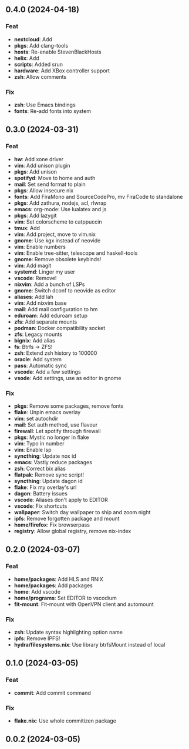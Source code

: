 ## 0.4.0 (2024-04-18)

### Feat

- **nextcloud**: Add
- **pkgs**: Add clang-tools
- **hosts**: Re-enable StevenBlackHosts
- **helix**: Add
- **scripts**: Added srun
- **hardware**: Add XBox controller support
- **zsh**: Allow comments

### Fix

- **zsh**: Use Emacs bindings
- **fonts**: Re-add fonts into system

## 0.3.0 (2024-03-31)

### Feat

- **hw**: Add xone driver
- **vim**: Add unison plugin
- **pkgs**: Add unison
- **spotifyd**: Move to home and auth
- **mail**: Set send format to plain
- **pkgs**: Allow insecure nix
- **fonts**: Add FiraMono and SourceCodePro, mv FiraCode to standalone
- **pkgs**: Add zathura, nodejs, acl, rlwrap
- **emacs**: org-mode: Use lualatex and js
- **pkgs**: Add lazygit
- **vim**: Set colorscheme to catppuccin
- **tmux**: Add
- **vim**: Add project, move to vim.nix
- **gnome**: Use kgx instead of neovide
- **vim**: Enable numbers
- **vim**: Enable tree-sitter, telescope and haskell-tools
- **gnome**: Remove obsolete keybinds!
- **vim**: Add magit
- **systemd**: Linger my user
- **vscode**: Remove!
- **nixvim**: Add a bunch of LSPs
- **gnome**: Switch dconf to neovide as editor
- **aliases**: Add lah
- **vim**: Add nixvim base
- **mail**: Add mail configuration to hm
- **eduroam**: Add eduroam setup
- **zfs**: Add separate mounts
- **podman**: Docker compatibility socket
- **zfs**: Legacy mounts
- **bignix**: Add alias
- **fs**: Btrfs -> ZFS!
- **zsh**: Extend zsh history to 100000
- **oracle**: Add system
- **pass**: Automatic sync
- **vscode**: Add a few settings
- **vsode**: Add settings, use as editor in gnome

### Fix

- **pkgs**: Remove some packages, remove fonts
- **flake**: Unpin emacs overlay
- **vim**: set autochdir
- **mail**: Set auth method, use flavour
- **firewall**: Let spotify through firewall
- **pkgs**: Mystic no longer in flake
- **vim**: Typo in number
- **vim**: Enable lsp
- **syncthing**: Update nox id
- **emacs**: Vastly reduce packages
- **zsh**: Correct bix alias
- **flatpak**: Remove sync script!
- **syncthing**: Update dagon id
- **flake**: Fix my overlay's url
- **dagon**: Battery issues
- **vscode**: Aliases don't apply to EDITOR
- **vscode**: Fix shortcuts
- **wallpaper**: Switch day wallpaper to ship and zoom night
- **ipfs**: Remove forgotten package and mount
- **home/firefox**: Fix browserpass
- **registry**: Allow global registry, remove nix-index

## 0.2.0 (2024-03-07)

### Feat

- **home/packages**: Add HLS and RNIX
- **home/packages**: Add packages
- **home**: Add vscode
- **home/programs**: Set EDITOR to vscodium
- **fit-mount**: Fit-mount with OpenVPN client and automount

### Fix

- **zsh**: Update syntax highlighting option name
- **ipfs**: Remove IPFS!
- **hydra/filesystems.nix**: Use library btrfsMount instead of local

## 0.1.0 (2024-03-05)

### Feat

- **commit**: Add commit command

### Fix

- **flake.nix**: Use whole commitizen package

## 0.0.2 (2024-03-05)
